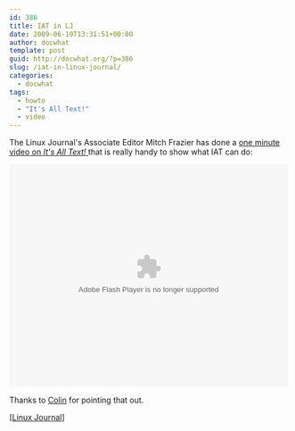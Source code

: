 ```yaml
---
id: 386
title: IAT in LJ
date: 2009-06-10T13:31:51+00:00
author: docwhat
template: post
guid: http://docwhat.org/?p=386
slug: /iat-in-linux-journal/
categories:
  - docwhat
tags:
  - howto
  - "It's All Text!"
  - video
---
```


The Linux Journal's Associate Editor Mitch Frazier has done a
<a href="http://www.linuxjournal.com/video/firefox-addon-its-all-text">one
minute video on
</a><em><a href="http://www.linuxjournal.com/video/firefox-addon-its-all-text">It's
All
Text!</a></em><a href="http://www.linuxjournal.com/video/firefox-addon-its-all-text">
</a>that is really handy to show what IAT can do:

<object width="500" height="400" data="http://blip.tv/scripts/flash/showplayer.swf?enablejs=true&amp;feedurl=www.linuxjournal.com/rss&amp;file=http://blip.tv/rss/flash/2235438&amp;showplayerpath=http://blip.tv/scripts/flash/showplayer.swf" type="application/x-shockwave-flash"><param name="id" value="emfield_videocck_player_bliptv_1" /><param name="allowfullscreen" value="true" /><param name="quality" value="best" /><param name="src" value="http://blip.tv/scripts/flash/showplayer.swf?enablejs=true&amp;feedurl=www.linuxjournal.com/rss&amp;file=http://blip.tv/rss/flash/2235438&amp;showplayerpath=http://blip.tv/scripts/flash/showplayer.swf" /><param name="name" value="emfield_videocck_player_bliptv_1" /></object>

Thanks to <a href="http://cad.cx/blog/">Colin</a> for pointing that out.

[<a href="http://www.linuxjournal.com/video/firefox-addon-its-all-text">Linux
Journal</a>]

